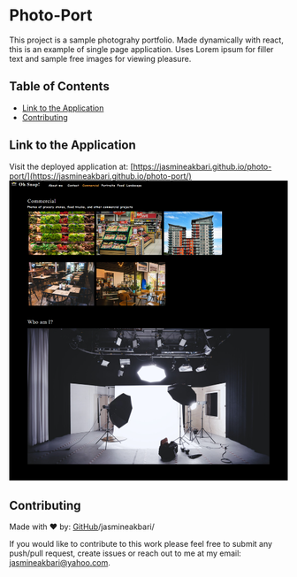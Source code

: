 # Photo-Port

This project is a sample photograhy portfolio. Made dynamically with react, this is an example of single page application. Uses Lorem ipsum for filler text and sample free images for viewing pleasure.

## Table of Contents

* [Link to the Application](#linktotheapplication)
* [Contributing](#contributing)

## Link to the Application

Visit the deployed application at: [https://jasmineakbari.github.io/photo-port/](https://jasmineakbari.github.io/photo-port/)
![Application Image](/src/assets/images/app-image.png)

## Contributing

Made with ❤️ by: [GitHub](https://github.com/jasmineakbari)/jasmineakbari/

If you would like to contribute to this work please feel free to submit any push/pull request, create issues or reach out to me at my email: jasmineakbari@yahoo.com.